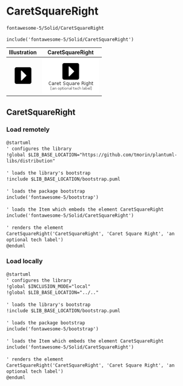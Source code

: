 # CaretSquareRight


```text
fontawesome-5/Solid/CaretSquareRight
```

```text
include('fontawesome-5/Solid/CaretSquareRight')
```



| Illustration | CaretSquareRight |
| :---: | :---: |
| ![illustration for Illustration](../../fontawesome-5/Solid/CaretSquareRight.png) | ![illustration for CaretSquareRight](../../fontawesome-5/Solid/CaretSquareRight.Local.png) |




## CaretSquareRight

### Load remotely
```plantuml
@startuml
' configures the library
!global $LIB_BASE_LOCATION="https://github.com/tmorin/plantuml-libs/distribution"

' loads the library's bootstrap
!include $LIB_BASE_LOCATION/bootstrap.puml

' loads the package bootstrap
include('fontawesome-5/bootstrap')

' loads the Item which embeds the element CaretSquareRight
include('fontawesome-5/Solid/CaretSquareRight')

' renders the element
CaretSquareRight('CaretSquareRight', 'Caret Square Right', 'an optional tech label')
@enduml
```

### Load locally
```plantuml
@startuml
' configures the library
!global $INCLUSION_MODE="local"
!global $LIB_BASE_LOCATION="../.."

' loads the library's bootstrap
!include $LIB_BASE_LOCATION/bootstrap.puml

' loads the package bootstrap
include('fontawesome-5/bootstrap')

' loads the Item which embeds the element CaretSquareRight
include('fontawesome-5/Solid/CaretSquareRight')

' renders the element
CaretSquareRight('CaretSquareRight', 'Caret Square Right', 'an optional tech label')
@enduml
```

